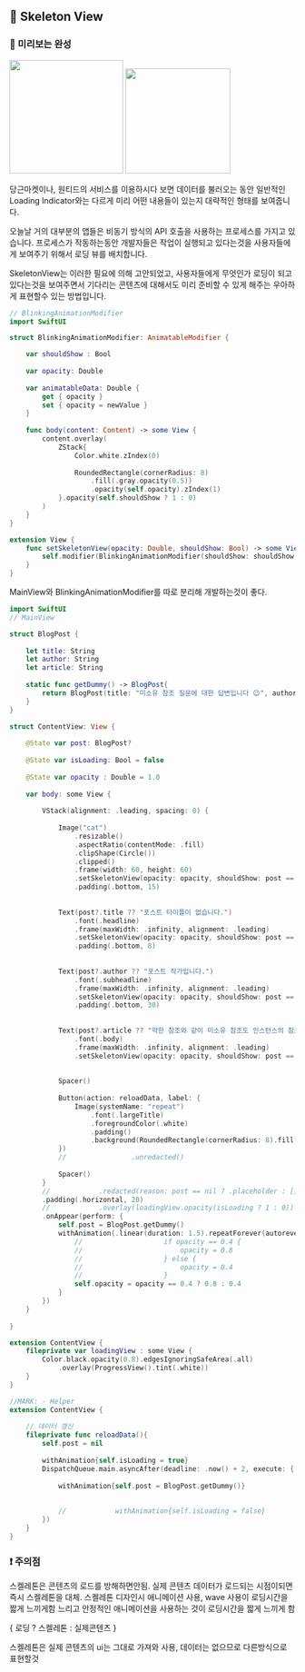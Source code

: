 ## 🎁 Skeleton View
### 🥑 미리보는 완성
<img src="https://user-images.githubusercontent.com/83414134/207156244-bc377146-8b81-4be1-bcce-a9fb65348948.gif" width="200">

<img src="https://velog.velcdn.com/images%2Fdvhuni%2Fpost%2F273c77cb-5339-41eb-b5fe-7e22a72204f7%2F1.PNG" width="185">

당근마켓이나, 원티드의 서비스를 이용하시다 보면 데이터를 불러오는 동안
일반적인 Loading Indicator와는 다르게 미리 어떤 내용들이 있는지 대략적인 형태를 보여줍니다.

오늘날 거의 대부분의 앱들은 비동기 방식의 API 호출을 사용하는 프로세스를 가지고 있습니다. 프로세스가 작동하는동안 개발자들은 작업이 실행되고 있다는것을 사용자들에게 보여주기 위해서 로딩 뷰를 배치합니다.

SkeletonView는 이러한 필요에 의해 고안되었고, 사용자들에게 무엇인가 로딩이 되고 있다는것을 보여주면서 기다리는 콘텐츠에 대해서도 미리 준비할 수 있게 해주는 우아하게 표현할수 있는 방법입니다.

```Swift
// BlinkingAnimationModifier
import SwiftUI

struct BlinkingAnimationModifier: AnimatableModifier {

    var shouldShow : Bool
    
    var opacity: Double
    
    var animatableData: Double {
        get { opacity }
        set { opacity = newValue }
    }
    
    func body(content: Content) -> some View {
        content.overlay(
            ZStack{
                Color.white.zIndex(0)
                
                RoundedRectangle(cornerRadius: 8)
                    .fill(.gray.opacity(0.5))
                    .opacity(self.opacity).zIndex(1)
            }.opacity(self.shouldShow ? 1 : 0)
        )
    }
}

extension View {
    func setSkeletonView(opacity: Double, shouldShow: Bool) -> some View {
        self.modifier(BlinkingAnimationModifier(shouldShow: shouldShow, opacity: opacity))
    }
}
```

MainView와 BlinkingAnimationModifier를 따로 분리해 개발하는것이 좋다.

```Swift
import SwiftUI
// MainView

struct BlogPost {
    
    let title: String
    let author: String
    let article: String
    
    static func getDummy() -> BlogPost{
        return BlogPost(title: "미소유 참조 질문에 대한 답변입니다 😉", author: "Elbin", article: "약한 참조와 같이 미소유 참조도 인스턴스의 참조 횟수를 증가시키지 않아요. 다른 점은 자신이 참조하는 인스턴스가 메모리에서 해제되더라도 스스로 nil을 할당하지 않는다는 점인데 그렇기 때문에, 변수나 프로퍼티는 옵셔널이나 변수가 아니어도 가능해요. 하지만 메모리에서 해제된 인스턴스에 접근하려 하면 잘못된 접근으로 오류가 발생할 수 있어요❗️ 따라서 미소유 참조는 참조하는 동안 그 인스턴스가 메모리에서 해제되지 않는다는 확인이 있을 때만 사용 해야해요🙋🏻‍♂️")
    }
}

struct ContentView: View {
    
    @State var post: BlogPost?
    
    @State var isLoading: Bool = false
    
    @State var opacity : Double = 1.0
    
    var body: some View {
        
        VStack(alignment: .leading, spacing: 0) {
            
            Image("cat")
                .resizable()
                .aspectRatio(contentMode: .fill)
                .clipShape(Circle())
                .clipped()
                .frame(width: 60, height: 60)
                .setSkeletonView(opacity: opacity, shouldShow: post == nil)
                .padding(.bottom, 15)
            
            
            Text(post?.title ?? "포스트 타이틀이 없습니다.")
                .font(.headline)
                .frame(maxWidth: .infinity, alignment: .leading)
                .setSkeletonView(opacity: opacity, shouldShow: post == nil)
                .padding(.bottom, 8)
            
            
            Text(post?.author ?? "포스트 작가입니다.")
                .font(.subheadline)
                .frame(maxWidth: .infinity, alignment: .leading)
                .setSkeletonView(opacity: opacity, shouldShow: post == nil)
                .padding(.bottom, 30)
            
            
            Text(post?.article ?? "약한 참조와 같이 미소유 참조도 인스턴스의 참조 횟수를 증가시키지 않아요. 다른 점은 자신이 참조하는 인스턴스가 메모리에서 해제되더라도 스스로 nil을 할당하지 않는다는 점인데 그렇기 때문에, 변수나 프로퍼티는 옵셔널이나 변수가 아니어도 가능해요. 하지만 메모리에서 해제된 인스턴스에 접근하려 하면 잘못된 접근으로 오류가 발생할 수 있어요❗️ 따라서 미소유 참조는 참조하는 동안 그 인스턴스가 메모리에서 해제되지 않는다는 확인이 있을 때만 사용 해야해요🙋🏻‍♂️")
                .font(.body)
                .frame(maxWidth: .infinity, alignment: .leading)
                .setSkeletonView(opacity: opacity, shouldShow: post == nil)
            
            
            Spacer()
            
            Button(action: reloadData, label: {
                Image(systemName: "repeat")
                    .font(.largeTitle)
                    .foregroundColor(.white)
                    .padding()
                    .background(RoundedRectangle(cornerRadius: 8).fill(.blue))
            })
            //                .unredacted()
            
            Spacer()
        }
        //            .redacted(reason: post == nil ? .placeholder : [])
        .padding(.horizontal, 20)
        //            .overlay(loadingView.opacity(isLoading ? 1 : 0))
        .onAppear(perform: {
            self.post = BlogPost.getDummy()
            withAnimation(.linear(duration: 1.5).repeatForever(autoreverses: true)) {
                //                    if opacity == 0.4 {
                //                        opacity = 0.8
                //                    } else {
                //                        opacity = 0.4
                //                    }
                self.opacity = opacity == 0.4 ? 0.8 : 0.4
            }
        })
    }
    
}

extension ContentView {
    fileprivate var loadingView : some View {
        Color.black.opacity(0.8).edgesIgnoringSafeArea(.all)
            .overlay(ProgressView().tint(.white))
    }
}

//MARK: - Helper
extension ContentView {
    
    // 데이터 갱신
    fileprivate func reloadData(){
        self.post = nil
        
        withAnimation{self.isLoading = true}
        DispatchQueue.main.asyncAfter(deadline: .now() + 2, execute: {
            
            withAnimation{self.post = BlogPost.getDummy()}
            
            
            //            withAnimation{self.isLoading = false}
        })
    }
}
```

### ❗️ 주의점
스켈레톤은 콘텐츠의 로드를 방해하면안됨. 실제 콘텐츠 데이터가 로드되는 시점이되면 즉시 스켈레톤을 대체.
스켈레톤 디자인시 애니메이션 사용, wave 사용이 로딩시간을 짧게 느끼게함
느리고 안정적인 애니메이션을 사용하는 것이 로딩시간을 짧게 느끼게 함

{ 로딩 ? 스켈레톤 : 실제콘텐츠 }

스켈레톤은 실제 콘텐츠의 ui는 그대로 가져와 사용, 데이터는 없으므로 다른방식으로 표현할것